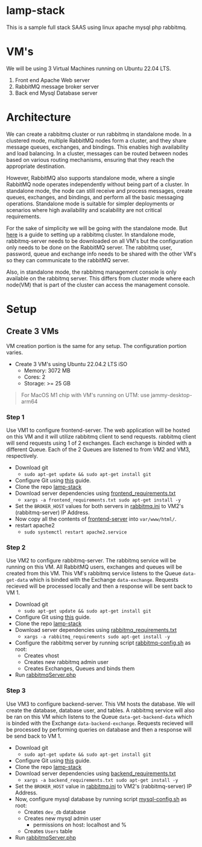 # lamp-stack
This is a sample full stack SAAS using linux apache mysql php rabbitmq.

# VM's
We will be using 3 Virtual Machines running on Ubuntu 22.04 LTS.

1. Front end Apache Web server
2. RabbitMQ message broker server
3. Back end Mysql Database server

# Architecture 
We can create a rabbitmq cluster or run rabbitmq in standalone mode. In a clustered mode, multiple RabbitMQ nodes form a cluster, and they share message queues, exchanges, and bindings. This enables high availability and load balancing. In a cluster, messages can be routed between nodes based on various routing mechanisms, ensuring that they reach the appropriate destination.

However, RabbitMQ also supports standalone mode, where a single RabbitMQ node operates independently without being part of a cluster. In standalone mode, the node can still receive and process messages, create queues, exchanges, and bindings, and perform all the basic messaging operations. Standalone mode is suitable for simpler deployments or scenarios where high availability and scalability are not critical requirements.

For the sake of simplicity we will be going with the standalone mode. But [here](./Setup/docs/rabbitmq_cluster.md) is a guide to setting up a rabbitmq cluster. In standalone mode, rabbitmq-server needs to be downloaded on all VM's but the configuration only needs to be done on the RabbitMQ server. The rabbitmq user, password, queue and exchange info needs to be shared with the other VM's so they can communicate to the rabbitMQ server.

Also, in standalone mode, the rabbitmq management console is only available on the rabbitmq server. This differs from cluster mode where each node(VM) that is part of the cluster can access the management console. 

# Setup
## Create 3 VMs
VM creation portion is the same for any setup. The configuration portion varies. 

* Create 3 VM's using Ubuntu 22.04.2 LTS iSO
	- Memory: 3072 MB
	- Cores: 2
	- Storage: >= 25 GB
> For MacOS M1 chip with VM's running on UTM: use jammy-desktop-arm64

### Step 1
Use VM1 to configure frontend-server. The web application will be hosted on this VM and it will utilize rabbitmq client to send requests. rabbitmq client will send requests using 1 of 2 exchanges. Each exchange is binded with a different Queue. Each of the 2 Queues are listened to from VM2 and VM3, respectively. 

* Download git
	- `sudo apt-get update && sudo apt-get install git`
* Configure Git using [this](./Setup/docs/github_setup.md) guide.
* Clone the repo [lamp-stack](https://github.com/sirharis214/lamp-stack.git)
* Download server dependencies using [frontend_requirements.txt](./Setup/frontend_requirements.txt)
	- `xargs -a frontend_requirements.txt sudo apt-get install -y`
* Set the `BROKER_HOST` values for both servers in [rabbitmq.ini](./frontend-server/rabbitmq/rabbitmq.ini) to VM2's (rabbitmq-server) IP Address.
* Now copy all the contents of [frontend-server](./frontend-server) into `var/www/html/`.
* restart apache2
	- `sudo systemctl restart apache2.service`

### Step 2
Use VM2 to configure rabbitmq-server. The rabbitmq service will be running on this VM. All RabbitMQ users, exchanges and queues will be created from this VM. This VM's rabbitmq service listens to the Queue `data-get-data` which is binded with the Exchange `data-exchange`. Requests recieved will be processed locally and then a response will be sent back to VM 1.

* Download git
	- `sudo apt-get update && sudo apt-get install git`
* Configure Git using [this](./Setup/docs/github_setup.md) guide.
* Clone the repo [lamp-stack](https://github.com/sirharis214/lamp-stack.git)
* Download server dependencies using [rabbitmq_requirements.txt](./Setup/rabbitmq_requirements.txt)
	- `xargs -a rabbitmq_requirements sudo apt-get install -y`
* Configure the rabbitmq server by running script [rabbitmq-config.sh](./Setup/rabbitmq-config.sh) as root:
	- Creates vhost
	- Creates new rabbitmq admin user
	- Creates Exchanges, Queues and binds them
* Run [rabbitmqServer.php](./rabbitmq-server/rabbitmqServer.php)

### Step 3 
Use VM3 to configure backend-server. This VM hosts the database. We will create the database, database user, and tables. A rabbitmq service will also be ran on this VM which listens to the Queue `data-get-backend-data` which is binded with the Exchange `data-backend-exchange`. Requests recieved will be processed by performing queries on database and then a response will be send back to VM 1.

* Download git
	- `sudo apt-get update && sudo apt-get install git`
* Configure Git using [this](./Setup/docs/github_setup.md) guide.
* Clone the repo [lamp-stack](https://github.com/sirharis214/lamp-stack.git)
* Download server dependencies using [backend_requirements.txt](./Setup/backend_requirements.txt)
	- `xargs -a backend_requirements.txt sudo apt-get install -y`
* Set the `BROKER_HOST` value in [rabbitmq.ini](./backend-server/rabbitmq.ini) to VM2's (rabbitmq-server) IP Address.
* Now, configure mysql database by running script [mysql-config.sh](./Setup/mysql-config.sh) as root:
	- Creates `dev_db` database
	- Creates new mysql admin user
		- permissions on host: localhost and %
	- Creates `Users` table
* Run [rabbitmqServer.php](./backend-server/rabbitmqServer.php)

